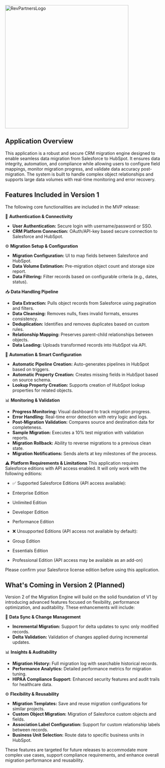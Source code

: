 

<img src="https://9040550.fs1.hubspotusercontent-na1.net/hubfs/9040550/__hs-marketplace__/RP%20Green%20Logo-3-1.png" alt="RevPartnersLogo" width="400"/>

## Application Overview
This application is a robust and secure CRM migration engine designed to enable seamless data migration from Salesforce to HubSpot. It ensures data integrity, automation, and compliance while allowing users to configure field mappings, monitor migration progress, and validate data accuracy post-migration. The system is built to handle complex object relationships and supports large data volumes with real-time monitoring and error recovery.

## Features Included in Version 1
The following core functionalities are included in the MVP release:

🔐 **Authentication & Connectivity**
- **User Authentication:** Secure login with username/password or SSO.
- **CRM Platform Connection:** OAuth/API-key based secure connection to Salesforce and HubSpot.

⚙️ **Migration Setup & Configuration**
- **Migration Configuration:** UI to map fields between Salesforce and HubSpot.
- **Data Volume Estimation:** Pre-migration object count and storage size report.
- **Data Filtering:** Filter records based on configurable criteria (e.g., dates, status).

📥  **Data Handling Pipeline**
- **Data Extraction:** Pulls object records from Salesforce using pagination and filters.
- **Data Cleansing:** Removes nulls, fixes invalid formats, ensures consistency.
- **Deduplication:** Identifies and removes duplicates based on custom rules.
- **Relationship Mapping:** Preserves parent-child relationships between objects.
- **Data Loading:** Uploads transformed records into HubSpot via API.

🧩 **Automation & Smart Configuration**
- **Automatic Pipeline Creation:** Auto-generates pipelines in HubSpot based on triggers.
- **Automatic Property Creation:** Creates missing fields in HubSpot based on source schema.
- **Lookup Property Creation:** Supports creation of HubSpot lookup properties for related objects.

📊 **Monitoring & Validation**
- **Progress Monitoring:** Visual dashboard to track migration progress.
- **Error Handling:** Real-time error detection with retry logic and logs.
- **Post-Migration Validation:** Compares source and destination data for completeness.
- **Sample Migration:** Executes a 10% test migration with validation reports.
- **Migration Rollback:** Ability to reverse migrations to a previous clean state.
- **Migration Notifications:** Sends alerts at key milestones of the process.

⚠️ **Platform Requirements & Limitations**
This application requires Salesforce editions with API access enabled. It will only work with the following editions:

- ✅ Supported Salesforce Editions (API access available):
 - Enterprise Edition
 - Unlimited Edition
 - Developer Edition
 - Performance Edition

- ❌ Unsupported Editions (API access not available by default):
- Group Edition
- Essentials Edition
- Professional Edition (API access may be available as an add-on)

Please confirm your Salesforce license edition before using this application.


## What's Coming in Version 2 (Planned)
Version 2 of the Migration Engine will build on the solid foundation of V1 by introducing advanced features focused on flexibility, performance optimization, and auditability. These enhancements will include:

🔄 **Data Sync & Change Management**
- **Incremental Migration:** Support for delta updates to sync only modified records.
- **Delta Validation:** Validation of changes applied during incremental updates.

📊 **Insights & Auditability**
- **Migration History:** Full migration log with searchable historical records.
- **Performance Analytics:** Detailed performance metrics for migration tuning.
- **HIPAA Compliance Support:** Enhanced security features and audit trails for healthcare data.

⚙️ **Flexibility & Reusability**
- **Migration Templates:** Save and reuse migration configurations for similar projects.
- **Custom Object Migration:** Migration of Salesforce custom objects and fields.
- **Association Label Configuration:** Support for custom relationship labels between records.
- **Business Unit Selection:** Route data to specific business units in HubSpot.

These features are targeted for future releases to accommodate more complex use cases, support compliance requirements, and enhance overall migration performance and reusability.

